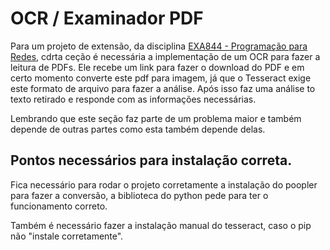 # OCR / Examinador PDF

Para um projeto de extensão, da disciplina [EXA844 - Programação para Redes](https://sites.google.com/a/ecomp.uefs.br/joao/home/courses/exa844), cdrta ceção é necessária a implementação de um 
OCR para fazer a leitura de PDFs. Ele recebe um link para fazer o download do PDF e em certo momento converte este pdf para
imagem, já que o Tesseract exige este formato de arquivo para fazer a análise. Após isso faz uma análise to texto retirado e 
responde com as informações necessárias.

Lembrando que este seção faz parte de um problema maior e também depende de outras partes como esta também depende delas.

## Pontos necessários para instalação correta.

Fica necessário para rodar o projeto corretamente a instalação do poopler para fazer a conversão, a biblioteca do python pede
para ter o funcionamento correto.

Também é necessário fazer a instalação manual do tesseract, caso o pip não "instale corretamente".

